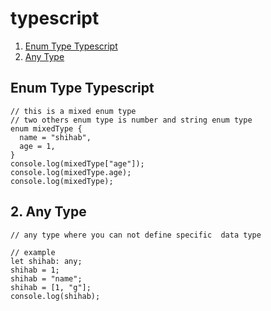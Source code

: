 # typescript

1. [Enum Type Typescript](#1-Enum-Type-Typescript)
2. [Any Type](#2-Any-Type)

## Enum Type Typescript

```
// this is a mixed enum type
// two others enum type is number and string enum type
enum mixedType {
  name = "shihab",
  age = 1,
}
console.log(mixedType["age"]);
console.log(mixedType.age);
console.log(mixedType);

```

## 2. Any Type

```
// any type where you can not define specific  data type

// example
let shihab: any;
shihab = 1;
shihab = "name";
shihab = [1, "g"];
console.log(shihab);

```
